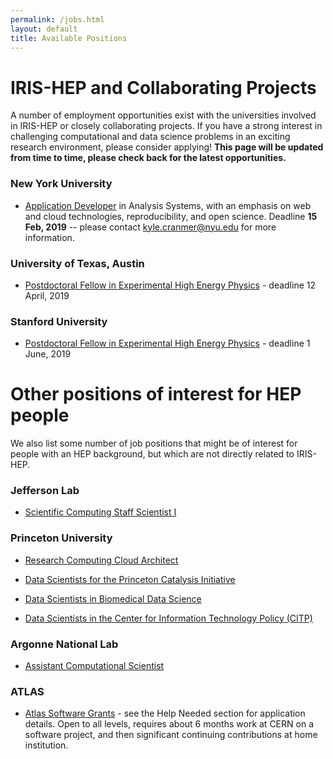 ```yaml
---
permalink: /jobs.html
layout: default
title: Available Positions
---
```


# IRIS-HEP and Collaborating Projects

 A number of employment opportunities exist with the universities involved in IRIS-HEP or closely collaborating projects. If you have a strong interest in challenging computational and data science problems in an exciting research environment, please consider applying! **This page will be updated from time to time, please check back for the latest opportunities.**

### New York University

   * [Application Developer](https://apply.interfolio.com/59839) in Analysis Systems, with an emphasis on web and cloud technologies, reproducibility, and open science. Deadline **15 Feb, 2019** -- please contact kyle.cranmer@nyu.edu for more information.

### University of Texas, Austin

  * [Postdoctoral Fellow in Experimental High Energy Physics](http://inspirehep.net/record/1726458) - deadline 12 April, 2019

### Stanford University

  * [Postdoctoral Fellow in Experimental High Energy Physics](https://academicjobsonline.org/ajo/jobs/13618) - deadline 1 June, 2019


# Other positions of interest for HEP people

We also list some number of job positions that might be of interest for people
with an HEP background, but which are not directly related to IRIS-HEP.

### Jefferson Lab

  * [Scientific Computing Staff Scientist I](https://careers.peopleclick.com/careerscp/client_jeffersonlab/external/jobDetails.do?functionName=getJobDetail&jobPostId=1264&localeCode=en-us)

### Princeton University

  * [Research Computing Cloud Architect](https://main-princeton.icims.com/jobs/8933/research-computing-cloud-architect/job)

  * [Data Scientists for the Princeton Catalysis Initiative](https://puwebp.princeton.edu/AcadHire/apply/application.xhtml?listingId=10662)

  * [Data Scientists in Biomedical Data Science](https://puwebp.princeton.edu/AcadHire/apply/application.xhtml?listingId=10661)

  * [Data Scientists in the Center for Information Technology Policy (CITP)](https://puwebp.princeton.edu/AcadHire/apply/application.xhtml?listingId=10641)

### Argonne National Lab

  * [Assistant Computational Scientist](http://inspirehep.net/record/1722455)

### ATLAS

  * [Atlas Software Grants](https://twiki.cern.ch/twiki/bin/viewauth/AtlasComputing/AtlasComputing) - see the Help Needed section for application details.  Open to all levels, requires about 6 months work at CERN on a software project, and then significant continuing contributions at home institution.
